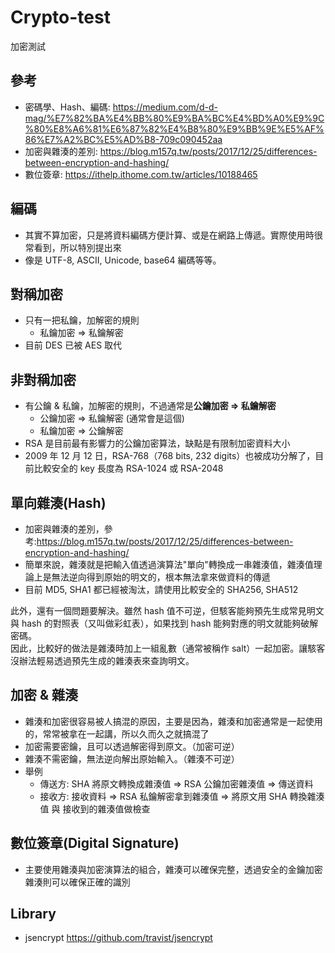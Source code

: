 # Crypto-test
加密測試

## 參考
* 密碼學、Hash、編碼: https://medium.com/d-d-mag/%E7%82%BA%E4%BB%80%E9%BA%BC%E4%BD%A0%E9%9C%80%E8%A6%81%E6%87%82%E4%B8%80%E9%BB%9E%E5%AF%86%E7%A2%BC%E5%AD%B8-709c090452aa
* 加密與雜湊的差別: https://blog.m157q.tw/posts/2017/12/25/differences-between-encryption-and-hashing/
* 數位簽章: https://ithelp.ithome.com.tw/articles/10188465

## 編碼
* 其實不算加密，只是將資料編碼方便計算、或是在網路上傳遞。實際使用時很常看到，所以特別提出來
* 像是 UTF-8, ASCII, Unicode, base64 編碼等等。

## 對稱加密
* 只有一把私鑰，加解密的規則
    * 私鑰加密 => 私鑰解密
* 目前 DES 已被 AES 取代

## 非對稱加密
* 有公鑰 & 私鑰，加解密的規則，不過通常是**公鑰加密 => 私鑰解密**
    * 公鑰加密 => 私鑰解密 (通常會是這個)
    * 私鑰加密 => 公鑰解密
* RSA 是目前最有影響力的公鑰加密算法，缺點是有限制加密資料大小
* 2009 年 12 月 12 日，RSA-768（768 bits, 232 digits）也被成功分解了，目前比較安全的 key 長度為 RSA-1024 或 RSA-2048

## 單向雜湊(Hash)
* 加密與雜湊的差別，參考:https://blog.m157q.tw/posts/2017/12/25/differences-between-encryption-and-hashing/
* 簡單來說，雜湊就是把輸入值透過演算法"單向"轉換成一串雜湊值，雜湊值理論上是無法逆向得到原始的明文的，根本無法拿來做資料的傳遞
* 目前 MD5, SHA1 都已經被淘汰，請使用比較安全的 SHA256, SHA512

此外，還有一個問題要解決。雖然 hash 值不可逆，但駭客能夠預先生成常見明文與 hash 的對照表（又叫做彩虹表），如果找到 hash 能夠對應的明文就能夠破解密碼。  
因此，比較好的做法是雜湊時加上一組亂數（通常被稱作 salt）一起加密。讓駭客沒辦法輕易透過預先生成的雜湊表來查詢明文。  

## 加密 & 雜湊
* 雜湊和加密很容易被人搞混的原因，主要是因為，雜湊和加密通常是一起使用的，常常被拿在一起講，所以久而久之就搞混了
* 加密需要密鑰，且可以透過解密得到原文。（加密可逆）
* 雜湊不需密鑰，無法逆向解出原始輸入。（雜湊不可逆）
* 舉例
  * 傳送方: SHA 將原文轉換成雜湊值 => RSA 公鑰加密雜湊值 => 傳送資料
  * 接收方: 接收資料 => RSA 私鑰解密拿到雜湊值 => 將原文用 SHA 轉換雜湊值 與 接收到的雜湊值做檢查

## 數位簽章(Digital Signature)
* 主要使用雜湊與加密演算法的組合，雜湊可以確保完整，透過安全的金鑰加密雜湊則可以確保正確的識別

## Library
* jsencrypt https://github.com/travist/jsencrypt